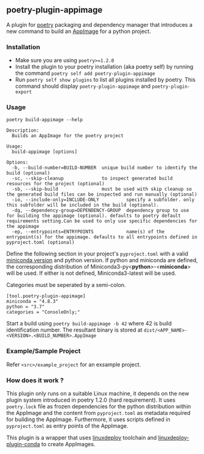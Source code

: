 ## poetry-plugin-appimage

A plugin for [poetry](https://github.com/python-poetry/poetry) packaging and dependency manager that introduces a new command to build an [AppImage](https://appimage.org/) for a python project.

### Installation

 * Make sure you are using `poetry>=1.2.0`
 * Install the plugin to your poetry installation (aka poetry self) by running the command `poetry self add poetry-plugin-appimage`
 * Run `poetry self show plugins` to list all plugins installed by poetry. This command should display `poetry-plugin-appimage` and `poetry-plugin-export`

### Usage

`poetry build-appimage --help`
~~~
Description:
  Builds an AppImage for the poetry project

Usage:
  build-appimage [options]

Options:
  -b, --build-number=BUILD-NUMBER  unique build number to identify the build (optional)
  -sc, --skip-cleanup              to inspect generated build resources for the project (optional)
  -sb, --skip-build                must be used with skip cleanup so the generated build files can be inspected and run manually (optional)
  -io, --include-only=INCLUDE-ONLY          specify a subfolder. only this subfolder will be included in the build (optional).
  -dg, --dependency-group=DEPENDENCY-GROUP  dependency group to use for building the appimage (optional). defaults to poetry default requirements setting.Can be used to only use specific dependencies for the appimage
  -ep, --entrypoints=ENTRYPOINTS            name(s) of the entrypoint(s) for the appimage. defaults to all entrypoints defined in pyproject.toml (optional)
~~~

Define the following section in your project's `pyproject.toml` with a valid [miniconda version](https://repo.anaconda.com/miniconda/) and python version. 
If python and miniconda are defined, the corresponding distribution
of Miniconda3-py\<**python**\>-\<**miniconda**\> will be used.
If either is not defined, Miniconda3-latest will be used.


Categories must be seperated by a semi-colon.

~~~
[tool.poetry-plugin-appimage]
miniconda = "4.8.3"
python = "3.7"
categories = "ConsoleOnly;"
~~~

Start a build using `poetry build-appimage -b 42` where 42 is build identification number. The resultant binary is 
stored at `dist/<APP_NAME>-<VERSION>.<BUILD_NUMBER>.AppImage`

### Example/Sample Project

Refer `<src>/example_project` for an ex*s*ample project.

### How does it work ?

This plugin only runs on a suitable Linux machine, it depends on the new plugin system introduced in poetry 1.2.0 (hard requirement). It uses `poetry.lock` file as frozen dependencies for the python distribution within the AppImage and the content from `pyproject.toml` as metadata required for building the AppImage. Furthermore, it uses scripts defined in `pyproject.toml` as entry points of the AppImage.

This plugin is a wrapper that uses [linuxdeploy](https://github.com/linuxdeploy) toolchain and [linuxdeploy-plugin-conda](linuxdeploy-plugin-conda) to create AppImages.
